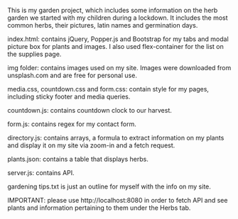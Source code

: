 This is my garden project, which includes some information on the herb garden we started with my children during a lockdown.
It includes the most common herbs, their pictures, latin names and germination days.

index.html: contains jQuery, Popper.js and Bootstrap for my tabs and modal picture box for plants and images. I also used flex-container for the list on the supplies page.

img folder: contains images used on my site. Images were downloaded from unsplash.com and are free for personal use.

media.css, countdown.css and form.css: contain style for my pages, including sticky footer and media queries.

countdown.js: contains countdown clock to our harvest.

form.js: contains regex for my contact form.

directory.js: contains arrays, a formula to extract information on my plants and display it on my site via zoom-in and a fetch request. 

plants.json: contains a table that displays herbs.

server.js: contains API.

gardening tips.txt is just an outline for myself with the info on my site.

IMPORTANT: please use http://localhost:8080 in order to fetch API and see plants and information pertaining to them under the Herbs tab.
